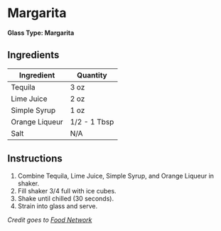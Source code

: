 # Margarita

**Glass Type: Margarita**

## Ingredients

| Ingredient                                                                                        | Quantity     |
| ------------------------------------------------------------------------------------------------- | ------------ |
| Tequila                                                                                           | 3 oz         |
| Lime Juice                                                                                        | 2 oz         |
| Simple Syrup                                                                                      | 1 oz         |
| Orange Liqueur                                                                                    | 1/2 - 1 Tbsp |
| Salt                                                                                              | N/A          |

## Instructions

1. Combine Tequila, Lime Juice, Simple Syrup, and Orange Liqueur in shaker.
2. Fill shaker 3/4 full with ice cubes.
3. Shake until chilled (30 seconds).
4. Strain into glass and serve.

*Credit goes to [Food Network](https://www.foodnetwork.com/recipes/food-network-kitchen/margarita-recipe-1928467)*
